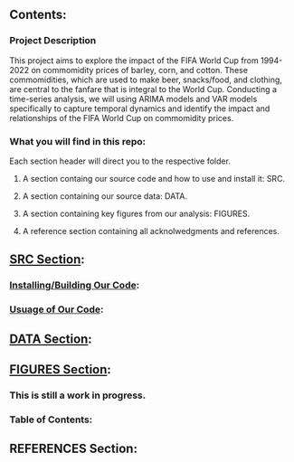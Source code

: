 ## Contents:

### Project Description
This project aims to explore the impact of the FIFA World Cup from 1994-2022 on commomidity prices of barley, corn, and cotton. These commomidities, which are used to make beer, snacks/food, and clothing, are central to the fanfare that is integral to the World Cup. Conducting a time-series analysis, we will using ARIMA models and VAR models specifically to capture temporal dynamics and identify the impact and relationships of the FIFA World Cup on commomidity prices. 

### What you will find in this repo: 
Each section header will direct you to the respective folder.
1. A section containg our source code and how to use and install it: SRC. 

2. A section containing our source data: DATA.

3. A section containing key figures from our analysis: FIGURES.

4. A reference section containing all acknolwedgments and references.

## [SRC Section](https://github.com/bridaviss/ProjectM3/tree/main/SRC):


### [Installing/Building Our Code]():



### [Usuage of Our Code]():


   



## [DATA Section](https://github.com/bridaviss/ProjectM3/tree/main/DATA):



## [FIGURES Section](https://github.com/bridaviss/ProjectM3/tree/main/FIGURES):

### This is still a work in progress.

### Table of Contents:


## REFERENCES Section:
